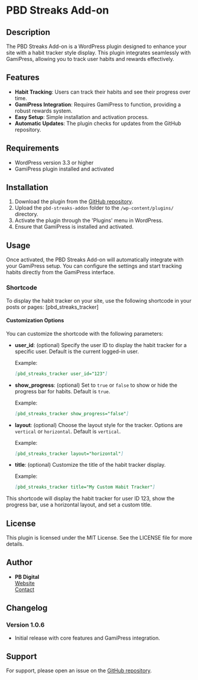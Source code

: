 # PBD Streaks Add-on

## Description

The PBD Streaks Add-on is a WordPress plugin designed to enhance your site with a habit tracker style display. This plugin integrates seamlessly with GamiPress, allowing you to track user habits and rewards effectively.

## Features

- **Habit Tracking**: Users can track their habits and see their progress over time.
- **GamiPress Integration**: Requires GamiPress to function, providing a robust rewards system.
- **Easy Setup**: Simple installation and activation process.
- **Automatic Updates**: The plugin checks for updates from the GitHub repository.

## Requirements

- WordPress version 3.3 or higher
- GamiPress plugin installed and activated

## Installation

1. Download the plugin from the [GitHub repository](https://github.com/pbdigital/streaks-addon).
2. Upload the `pbd-streaks-addon` folder to the `/wp-content/plugins/` directory.
3. Activate the plugin through the 'Plugins' menu in WordPress.
4. Ensure that GamiPress is installed and activated.

## Usage

Once activated, the PBD Streaks Add-on will automatically integrate with your GamiPress setup. You can configure the settings and start tracking habits directly from the GamiPress interface.

### Shortcode

To display the habit tracker on your site, use the following shortcode in your posts or pages:
[pbd_streaks_tracker]
#### Customization Options

You can customize the shortcode with the following parameters:

- **user_id**: (optional) Specify the user ID to display the habit tracker for a specific user. Default is the current logged-in user.
  
  Example: 
  ```markdown
  [pbd_streaks_tracker user_id="123"]
  ```

- **show_progress**: (optional) Set to `true` or `false` to show or hide the progress bar for habits. Default is `true`.
  
  Example: 
  ```markdown
  [pbd_streaks_tracker show_progress="false"]
  ```

- **layout**: (optional) Choose the layout style for the tracker. Options are `vertical` or `horizontal`. Default is `vertical`.
  
  Example: 
  ```markdown
  [pbd_streaks_tracker layout="horizontal"]
  ```

- **title**: (optional) Customize the title of the habit tracker display.
  
  Example: 
  ```markdown
  [pbd_streaks_tracker title="My Custom Habit Tracker"]
  ```

This shortcode will display the habit tracker for user ID 123, show the progress bar, use a horizontal layout, and set a custom title.




## License

This plugin is licensed under the MIT License. See the LICENSE file for more details.

## Author

- **PB Digital**  
  [Website](https://pbdigital.com.au/)  
  [Contact](mailto:info@pbdigital.com.au)

## Changelog

### Version 1.0.6
- Initial release with core features and GamiPress integration.

## Support

For support, please open an issue on the [GitHub repository](https://github.com/pbdigital/streaks-addon/issues).
